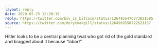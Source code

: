 ```yaml
---
layout: reply
date: 2020-05-25 12:20:19
reply: https://twitter.com/bsv_is_bitcoin/status/1264956476373831685
source: https://twitter.com/derykmakgill/status/1264969558722523137
---
```


Hitler looks to be a central planning twat who got rid of the gold standard and bragged about it because “labor!”
